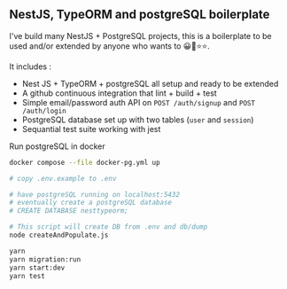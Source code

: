 ## NestJS, TypeORM and postgreSQL boilerplate

I've build many NestJS + PostgreSQL projects, this is a boilerplate to be used
and/or extended by anyone who wants to 😀🎈⭐⭐.

It includes :

- Nest JS + TypeORM + postgreSQL all setup and ready to be extended
- A github continuous integration that lint + build + test
- Simple email/password auth API on `POST /auth/signup` and `POST /auth/login`
- PostgreSQL database set up with two tables (`user` and `session`)
- Sequantial test suite working with jest

Run postgreSQL in docker

```sh
docker compose --file docker-pg.yml up
```

```sh
# copy .env.example to .env

# have postgreSQL running on localhost:5432
# eventually create a postgreSQL database
# CREATE DATABASE nesttypeorm;

# This script will create DB from .env and db/dump
node createAndPopulate.js

yarn
yarn migration:run
yarn start:dev
yarn test
```
